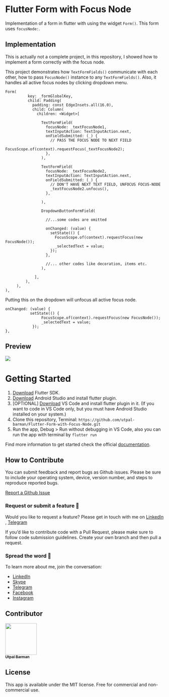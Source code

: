 # Flutter Form with Focus Node

Implementation of a form in flutter with using the widget `Form()`. This form uses `focusNode:`.

## Implementation

This is actually not a complete project, in this repository, I showed how to implement a form correctly with the focus node.

This project demonstrates how `TextFormFields()` communicate with each other, how to pass `FocusNode()` instance to any `TextFormFields()`. Also, it handles all active focus nodes by clicking dropdown menu.
```
Form(
          key: _formGlobalKey,
          child: Padding(
            padding: const EdgeInsets.all(16.0),
            child: Column(
              children: <Widget>[
              
                TextFormField(
                  focusNode: _textFocusNode1,
                  textInputAction: TextInputAction.next,
                  onFieldSubmitted: (_) {
                    // PASS THE FOCUS NODE TO NEXT FIELD
                    FocusScope.of(context).requestFocus(_textFocusNode2);
                  },  
                ),

                TextFormField(
                  focusNode: _textFocusNode2,
                  textInputAction: TextInputAction.next,
                  onFieldSubmitted: (_) {
                    // DON'T HAVE NEXT TEXT FIELD, UNFOCUS FOCUS-NODE
                    _textFocusNode2.unfocus(),
                  },
                  
                ),
   
                DropdownButtonFormField(
                  
                  //...some codes are omitted
                  
                  onChanged: (value) {
                    setState(() {
                      FocusScope.of(context).requestFocus(new FocusNode());
                      _selectedText = value;
                    });
                  },
                  
                  //... other codes like decoration, items etc.
                ),
                    
             ],
         ),
     ),
),
```

Putting this on the dropdown will unfocus all active focus node.

```
onChanged: (value) {
           setState(() {
                FocusScope.of(context).requestFocus(new FocusNode());
                _selectedText = value;
            });     
},
```



## Preview

![](https://github.com/utpal-barman/form_with_focus_node/raw/master/20200108_151055.gif)


# Getting Started

1. [Download](https://flutter.dev/docs/get-started/install) Flutter SDK.
3. [Download](https://developer.android.com/studio/) Android Studio and install flutter plugin.
3. [OPTIONAL] [Download](https://code.visualstudio.com/Download) VS Code and install flutter plugin in it. (If you want to code in VS Code only, but you must have Android Studio installed on your system.)
4. Clone this repository, Terminal: `https://github.com/utpal-barman/Flutter-Form-with-Focus-Node.git`
5. Run the app, Debug > Run without debugging in VS Code, also you can run the app with terminal by `flutter run`

Find more information to get started check the official [documentation](https://flutter.dev/docs/get-started/editor?tab=androidstudio).



## How to Contribute

You can submit feedback and report bugs as Github issues. Please be sure to include your operating system, device, version number, and steps to reproduce reported bugs.

[Report a Github Issue](https://github.com/utpal-barman/Flutter-Form-with-Focus-Node/issues/new)

### Request or submit a feature :postbox:

Would you like to request a feature? Please get in touch with me on [LinkedIn](https://www.linkedin.com/in/utpal-barman/) , [Telegram](https://t.me/utpal_barman)

If you’d like to contribute code with a Pull Request, please make sure to follow code submission guidelines. Create your own branch and then pull a request.

### Spread the word :hatched_chick:

To learn more about me, join the conversation:
- [LinkedIn](https://www.linkedin.com/in/utpal-barman/) 
- [Skype](https://join.skype.com/invite/YKZe1ad0yuyK)
- [Telegram](https://t.me/utpal_barman)
- [Facebook](https://www.facebook.com/utpal777)
- [Instagram](https://www.instagram.com/utpal_barman_/)

## Contributor


<!-- prettier-ignore-start -->
<!-- markdownlint-disable -->
<a href="https://www.linkedin.com/in/utpal-barman/"><img src="https://github.com/utpal-barman/ushop/raw/master/utpal-barman.png" width="100px;" alt=""/><br /><sub><b>Utpal Barman</b></sub></a>


<!-- markdownlint-enable -->
<!-- prettier-ignore-end -->


## License
This app is available under the MIT license. Free for commercial and non-commercial use.



